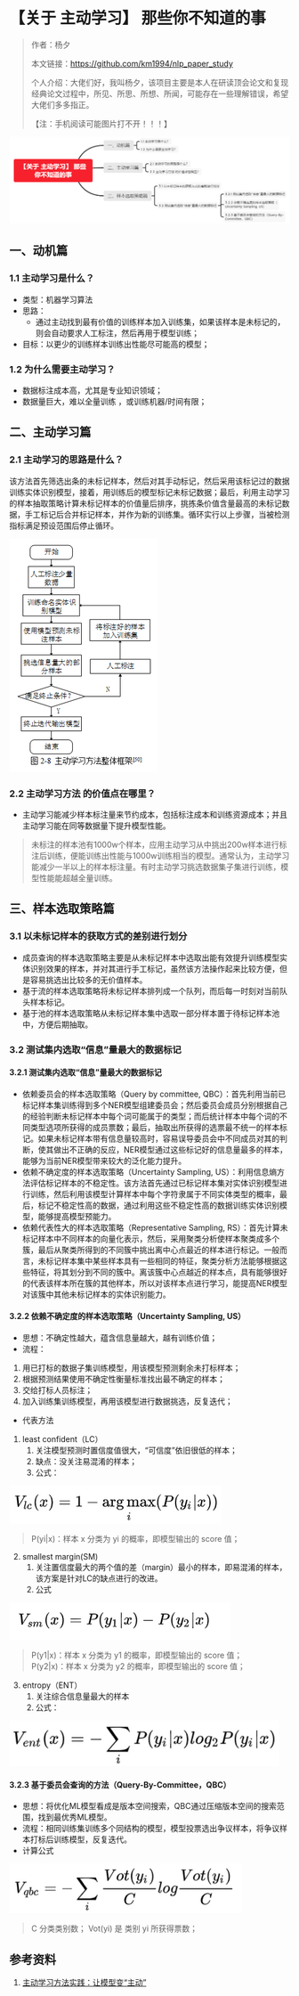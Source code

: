 # 【关于 主动学习】 那些你不知道的事

> 作者：杨夕
> 
> 本文链接：https://github.com/km1994/nlp_paper_study
> 
> 个人介绍：大佬们好，我叫杨夕，该项目主要是本人在研读顶会论文和复现经典论文过程中，所见、所思、所想、所闻，可能存在一些理解错误，希望大佬们多多指正。
> 
> 【注：手机阅读可能图片打不开！！！】

![](img/微信截图_20210210194424.png)

## 一、动机篇

### 1.1 主动学习是什么？

- 类型：机器学习算法
- 思路：
  - 通过主动找到最有价值的训练样本加入训练集，如果该样本是未标记的，则会自动要求人工标注，然后再用于模型训练；
- 目标：以更少的训练样本训练出性能尽可能高的模型；

### 1.2 为什么需要主动学习？

- 数据标注成本高，尤其是专业知识领域；
- 数据量巨大，难以全量训练 ，或训练机器/时间有限；

## 二、主动学习篇

### 2.1 主动学习的思路是什么？

该方法首先筛选出条的未标记样本，然后对其手动标记，然后采用该标记过的数据训练实体识别模型，接着，用训练后的模型标记未标记数据；最后，利用主动学习的样本抽取策略计算未标记样本的价值量后排序，挑拣条价值含量最高的未标记数据，手工标记后合并标记样本，并作为新的训练集。循环实行以上步骤，当被检测指标满足预设范围后停止循环。

![](img/微信截图_20210108222507.png)

### 2.2 主动学习方法 的价值点在哪里？

- 主动学习能减少样本标注量来节约成本，包括标注成本和训练资源成本；并且主动学习能在同等数据量下提升模型性能。

> 未标注的样本池有1000w个样本，应用主动学习从中挑出200w样本进行标注后训练，便能训练出性能与1000w训练相当的模型。通常认为，主动学习能减少一半以上的样本标注量。有时主动学习挑选数据集子集进行训练，模型性能能超越全量训练。

## 三、样本选取策略篇

### 3.1 以未标记样本的获取方式的差别进行划分

- 成员查询的样本选取策略主要是从未标记样本中选取出能有效提升训练模型实体识别效果的样本，并对其进行手工标记，虽然该方法操作起来比较方便，但是容易挑选出比较多的无价值样本。
- 基于流的样本选取策略将未标记样本排列成一个队列，而后每一时刻对当前队头样本标记。
- 基于池的样本选取策略从未标记样本集中选取一部分样本置于待标记样本池中，方便后期抽取。

### 3.2 测试集内选取“信息”量最大的数据标记

#### 3.2.1 测试集内选取“信息”量最大的数据标记

- 依赖委员会的样本选取策略（Query by committee, QBC）：首先利用当前已标记样本集训练得到多个NER模型组建委员会；然后委员会成员分别根据自己的经验判断未标记样本中每个词可能属于的类型；而后统计样本中每个词的不同类型选项所获得的成员票数；最后，抽取出所获得的选票最不统一的样本标记。如果未标记样本带有信息量较高时，容易误导委员会中不同成员对其的判断，使其做出不正确的反应，NER模型通过这些标记好的信息量最多的样本，能够为当前NER模型带来较大的泛化能力提升。
- 依赖不确定度的样本选取策略（Uncertainty Sampling, US）：利用信息熵方法评估标记样本的不稳定性。该方法首先通过已标记样本集对实体识别模型进行训练，然后利用该模型计算样本中每个字符隶属于不同实体类型的概率，最后，标记不稳定性高的数据，通过利用这些不稳定性高的数据训练实体识别模型，能够提高模型预能力。
- 依赖代表性大的样本选取策略（Representative Sampling, RS）：首先计算未标记样本中不同样本的向量化表示，然后，采用聚类分析使样本聚类成多个簇，最后从聚类所得到的不同簇中挑出离中心点最近的样本进行标记。一般而言，未标记样本集中某些样本具有一些相同的特征，聚类分析方法能够根据这些特征，将其划分到不同的簇中。离该簇中心点越近的样本点，具有能够很好的代表该样本所在簇的其他样本，所以对该样本点进行学习，能提高NER模型对该簇中其他未标记样本的实体识别能力。

#### 3.2.2 依赖不确定度的样本选取策略（Uncertainty Sampling, US）

- 思想：不确定性越大，蕴含信息量越大，越有训练价值；
- 流程：
1. 用已打标的数据子集训练模型，用该模型预测剩余未打标样本；
2. 根据预测结果使用不确定性衡量标准找出最不确定的样本；
3. 交给打标人员标注；
4. 加入训练集训练模型，再用该模型进行数据挑选，反复迭代；
- 代表方法

1. least confident（LC）
    1. 关注模型预测时置信度值很大，“可信度”依旧很低的样本；
    2. 缺点：没关注易混淆的样本；
    3. 公式：

![](img/20201026103601.png)

> P(yi|x)：样本 x 分类为 yi 的概率，即模型输出的 score 值；

2. smallest margin(SM)
    1. 关注置信度最大的两个值的差（margin）最小的样本，即易混淆的样本，该方案是针对LC的缺点进行的改进。
    2. 公式

![](img/20201026103839.png)

> P(y1|x)：样本 x 分类为 y1 的概率，即模型输出的 score 值；<br/>
> P(y2|x)：样本 x 分类为 y2 的概率，即模型输出的 score 值；<br/>

3. entropy（ENT）
    1. 关注综合信息量最大的样本
    2. 公式：
  
![](img/20201026104224.png)

#### 3.2.3 基于委员会查询的方法（Query-By-Committee，QBC）

- 思想：将优化ML模型看成是版本空间搜索，QBC通过压缩版本空间的搜索范围，找到最优秀ML模型。
- 流程：相同训练集训练多个同结构的模型，模型投票选出争议样本，将争议样本打标后训练模型，反复迭代。
- 计算公式

![](img/20201026104844.png)

> C 分类类别数；
> Vot(yi) 是 类别 yi 所获得票数；

## 参考资料

1. [主动学习方法实践：让模型变“主动”](https://developer.aliyun.com/article/766940)